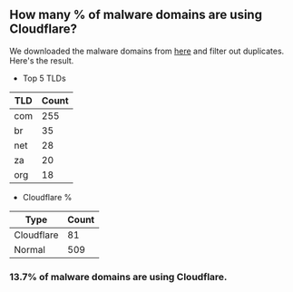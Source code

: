 ## How many % of malware domains are using Cloudflare?


We downloaded the malware domains from [here](https://urlhaus.abuse.ch) and filter out duplicates.
Here's the result.


[//]: # (start replacement)


- Top 5 TLDs

| TLD | Count |
| --- | --- |
| com | 255 |
| br | 35 |
| net | 28 |
| za | 20 |
| org | 18 |


- Cloudflare %

| Type | Count |
| --- | --- |
| Cloudflare | 81 |
| Normal | 509 |


### 13.7% of malware domains are using Cloudflare.